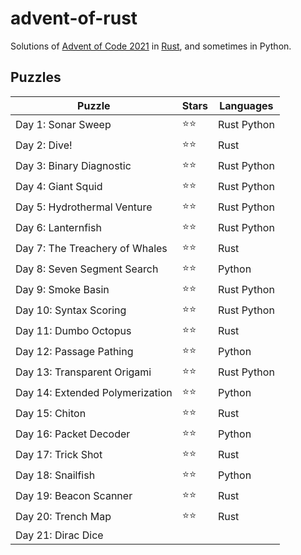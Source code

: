 # advent-of-rust

Solutions of [Advent of Code 2021](https://adventofcode.com/2021/) in [Rust](https://www.rust-lang.org), and sometimes in Python.

## Puzzles

Puzzle                          | Stars | Languages
------------------------------- | ----- | ----------
Day 1: Sonar Sweep              | ⭐⭐   | Rust Python
Day 2: Dive!                    | ⭐⭐   | Rust
Day 3: Binary Diagnostic        | ⭐⭐   | Rust Python
Day 4: Giant Squid              | ⭐⭐   | Rust Python
Day 5: Hydrothermal Venture     | ⭐⭐   | Rust Python
Day 6: Lanternfish              | ⭐⭐   | Rust Python
Day 7: The Treachery of Whales  | ⭐⭐   | Rust
Day 8: Seven Segment Search     | ⭐⭐   | Python
Day 9: Smoke Basin              | ⭐⭐   | Rust Python
Day 10: Syntax Scoring          | ⭐⭐   | Rust Python
Day 11: Dumbo Octopus           | ⭐⭐   | Rust
Day 12: Passage Pathing         | ⭐⭐   | Python
Day 13: Transparent Origami     | ⭐⭐   | Rust Python
Day 14: Extended Polymerization | ⭐⭐   | Python
Day 15: Chiton                  | ⭐⭐   | Rust
Day 16: Packet Decoder          | ⭐⭐   | Python
Day 17: Trick Shot              | ⭐⭐   | Rust
Day 18: Snailfish               | ⭐⭐   | Python
Day 19: Beacon Scanner          | ⭐⭐   | Rust
Day 20: Trench Map              | ⭐⭐   | Rust
Day 21: Dirac Dice              |       |

